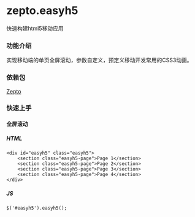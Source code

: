 # zepto.easyh5

快速构建html5移动应用

### 功能介绍
实现移动端的单页全屏滚动，参数自定义，预定义移动开发常用的CSS3动画。

### 依赖包

[Zepto](https://cdnjs.cloudflare.com/ajax/libs/zepto/1.1.6/zepto.min.js)

### 快速上手
#### 全屏滚动
##### HTML

	<div id="easyh5" class="easyh5">
		<section class="easyh5-page">Page 1</section>
		<section class="easyh5-page">Page 2</section>
		<section class="easyh5-page">Page 3</section>
		<section class="easyh5-page">Page 4</section>
	</div>

##### JS
	
	$('#easyh5').easyh5();


